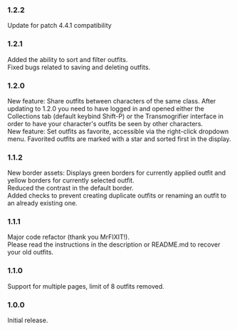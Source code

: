 ### 1.2.2

Update for patch 4.4.1 compatibility

### 1.2.1

Added the ability to sort and filter outfits.  
Fixed bugs related to saving and deleting outfits.  

### 1.2.0

New feature: Share outfits between characters of the same class. After updating to 1.2.0 you need to have logged in
and opened either the Collections tab (default keybind Shift-P) or the Transmogrifier interface in order to have your character's
outfits be seen by other characters.  
New feature: Set outfits as favorite, accessible via the right-click dropdown menu. Favorited outfits are marked with a star and
sorted first in the display.

### 1.1.2

New border assets: Displays green borders for currently applied outfit and yellow borders for currently selected outfit.  
Reduced the contrast in the default border.  
Added checks to prevent creating duplicate outfits or renaming an outfit to an already existing one.

### 1.1.1

Major code refactor (thank you MrFIXIT!).  
Please read the instructions in the description or README.md to recover your old outfits.

### 1.1.0

Support for multiple pages, limit of 8 outfits removed.

### 1.0.0

Initial release.